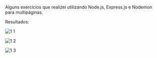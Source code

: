 Alguns exercícios que realizei utilizando Node.js, Express.js e Nodemon para multipáginas.

Resultados:

![1 1](https://github.com/Joa0DeL1ma/Express.js_Multipaginas/assets/161715327/0dd37a37-342d-4db4-9d58-ef9db60b9493)

![1 2](https://github.com/Joa0DeL1ma/Express.js_Multipaginas/assets/161715327/f0ad68d1-25e5-4714-b95d-9eaa02d300cc)

![1 3](https://github.com/Joa0DeL1ma/Express.js_Multipaginas/assets/161715327/3457fc34-fc18-42b8-983c-f4252ad5eeab)
